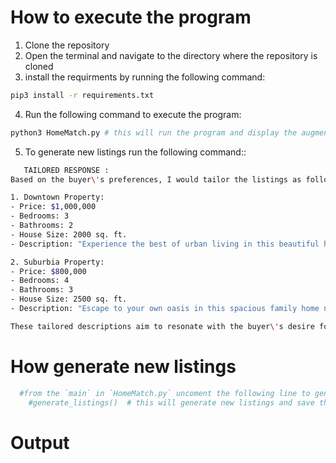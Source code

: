 # How to execute the program

1. Clone the repository
2. Open the terminal and navigate to the directory where the repository is cloned
3. install the requirments by running the following command:

```bash
pip3 install -r requirements.txt
```

4. Run the following command to execute the program:

```bash
python3 HomeMatch.py # this will run the program and display the augmented listings in the terminal according to the user preferences.
```

5. To generate new listings run the following command::

```bash
   TAILORED RESPONSE :
Based on the buyer\'s preferences, I would tailor the listings as follows:

1. Downtown Property:
- Price: $1,000,000
- Bedrooms: 3
- Bathrooms: 2
- House Size: 2000 sq. ft.
- Description: "Experience the best of urban living in this beautiful home located in the heart of the city. Enjoy the vibrant energy of downtown while still having access to great amenities and entertainment options. Perfect for those seeking a dynamic and connected lifestyle."

2. Suburbia Property:
- Price: $800,000
- Bedrooms: 4
- Bathrooms: 3
- House Size: 2500 sq. ft.
- Description: "Escape to your own oasis in this spacious family home nestled in a quiet, family-friendly neighborhood. With good schools and parks nearby, this property offers the perfect blend of suburban tranquility and convenient amenities. Ideal for those looking for a peaceful retreat with access to essential facilities."

These tailored descriptions aim to resonate with the buyer\'s desire for a balance between urban and suburban living, while emphasizing the psychological benefits and addressing their subconscious desires for a peaceful sanctuary and community-oriented neighborhood.
```

# How generate new listings

```python
  #from the `main` in `HomeMatch.py` uncoment the following line to generate new listings
    #generate_listings()  # this will generate new listings and save them in the `listings.json` file
```

# Output
